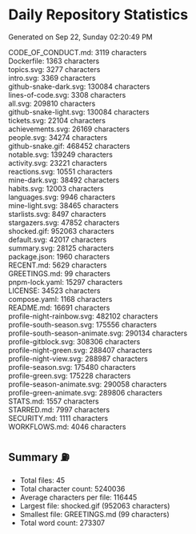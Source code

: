# Daily Repository Statistics
Generated on Sep 22, Sunday 02:20:49 PM  

CODE_OF_CONDUCT.md: 3119 characters  
Dockerfile: 1363 characters  
topics.svg: 3277 characters  
intro.svg: 3369 characters  
github-snake-dark.svg: 130084 characters  
lines-of-code.svg: 3308 characters  
all.svg: 209810 characters  
github-snake-light.svg: 130084 characters  
tickets.svg: 22104 characters  
achievements.svg: 26169 characters  
people.svg: 34274 characters  
github-snake.gif: 468452 characters  
notable.svg: 139249 characters  
activity.svg: 23221 characters  
reactions.svg: 10551 characters  
mine-dark.svg: 38492 characters  
habits.svg: 12003 characters  
languages.svg: 9946 characters  
mine-light.svg: 38465 characters  
starlists.svg: 8497 characters  
stargazers.svg: 47852 characters  
shocked.gif: 952063 characters  
default.svg: 42017 characters  
summary.svg: 28125 characters  
package.json: 1960 characters  
RECENT.md: 5629 characters  
GREETINGS.md: 99 characters  
pnpm-lock.yaml: 15297 characters  
LICENSE: 34523 characters  
compose.yaml: 1168 characters  
README.md: 16691 characters  
profile-night-rainbow.svg: 482102 characters  
profile-south-season.svg: 175556 characters  
profile-south-season-animate.svg: 290134 characters  
profile-gitblock.svg: 308306 characters  
profile-night-green.svg: 288407 characters  
profile-night-view.svg: 288987 characters  
profile-season.svg: 175480 characters  
profile-green.svg: 175228 characters  
profile-season-animate.svg: 290058 characters  
profile-green-animate.svg: 289806 characters  
STATS.md: 1557 characters  
STARRED.md: 7997 characters  
SECURITY.md: 1111 characters  
WORKFLOWS.md: 4046 characters  

## Summary ⛽  
- Total files: 45  
- Total character count: 5240036  
- Average characters per file: 116445  
- Largest file: shocked.gif (952063 characters)  
- Smallest file: GREETINGS.md (99 characters)  
- Total word count: 273307  
